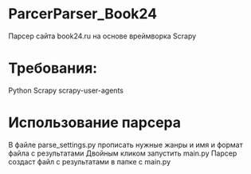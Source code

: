 # ParcerParser_Book24
Парсер сайта book24.ru на основе вреймворка Scrapy

# Требования:
Python
Scrapy
scrapy-user-agents
# Использование парсера
В файле parse_settings.py прописать нужные жанры и имя и формат файла с результатами
Двойным кликом запустить main.py
Парсер создаст файл с результатами в папке с main.py
